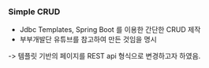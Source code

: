### Simple CRUD

- Jdbc Templates, Spring Boot 를 이용한 간단한 CRUD 제작
- 부부개발단 유튜브를 참고하여 만든 것임을 명시

-> 템플릿 기반의 페이지를 REST api 형식으로 변경하고자 하였음.